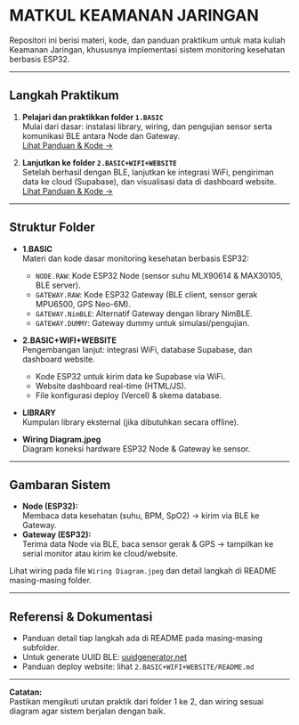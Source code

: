 # MATKUL KEAMANAN JARINGAN

Repositori ini berisi materi, kode, dan panduan praktikum untuk mata kuliah Keamanan Jaringan, khususnya implementasi sistem monitoring kesehatan berbasis ESP32.

---

## Langkah Praktikum

1. **Pelajari dan praktikkan folder `1.BASIC`**  
   Mulai dari dasar: instalasi library, wiring, dan pengujian sensor serta komunikasi BLE antara Node dan Gateway.  
   [Lihat Panduan & Kode →](https://github.com/mhmdnvn18/MATKUL_KEAMANAN-JARINGAN/tree/main/1.BASIC)

2. **Lanjutkan ke folder `2.BASIC+WIFI+WEBSITE`**  
   Setelah berhasil dengan BLE, lanjutkan ke integrasi WiFi, pengiriman data ke cloud (Supabase), dan visualisasi data di dashboard website.  
   [Lihat Panduan & Kode →](https://github.com/mhmdnvn18/MATKUL_KEAMANAN-JARINGAN/tree/main/2.BASIC%2BWIFI%2BWEBSITE)

---

## Struktur Folder

- **1.BASIC**  
  Materi dan kode dasar monitoring kesehatan berbasis ESP32:
  - `NODE.RAW`: Kode ESP32 Node (sensor suhu MLX90614 & MAX30105, BLE server).
  - `GATEWAY.RAW`: Kode ESP32 Gateway (BLE client, sensor gerak MPU6500, GPS Neo-6M).
  - `GATEWAY.NimBLE`: Alternatif Gateway dengan library NimBLE.
  - `GATEWAY.DUMMY`: Gateway dummy untuk simulasi/pengujian.

- **2.BASIC+WIFI+WEBSITE**  
  Pengembangan lanjut: integrasi WiFi, database Supabase, dan dashboard website.
  - Kode ESP32 untuk kirim data ke Supabase via WiFi.
  - Website dashboard real-time (HTML/JS).
  - File konfigurasi deploy (Vercel) & skema database.

- **LIBRARY**  
  Kumpulan library eksternal (jika dibutuhkan secara offline).

- **Wiring Diagram.jpeg**  
  Diagram koneksi hardware ESP32 Node & Gateway ke sensor.

---

## Gambaran Sistem

- **Node (ESP32):**  
  Membaca data kesehatan (suhu, BPM, SpO2) → kirim via BLE ke Gateway.
- **Gateway (ESP32):**  
  Terima data Node via BLE, baca sensor gerak & GPS → tampilkan ke serial monitor atau kirim ke cloud/website.

Lihat wiring pada file `Wiring Diagram.jpeg` dan detail langkah di README masing-masing folder.

---

## Referensi & Dokumentasi

- Panduan detail tiap langkah ada di README pada masing-masing subfolder.
- Untuk generate UUID BLE: [uuidgenerator.net](https://www.uuidgenerator.net/)
- Panduan deploy website: lihat `2.BASIC+WIFI+WEBSITE/README.md`

---

**Catatan:**  
Pastikan mengikuti urutan praktik dari folder 1 ke 2, dan wiring sesuai diagram agar sistem berjalan dengan baik.
